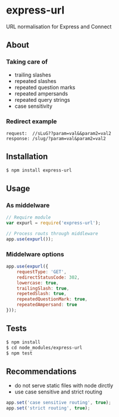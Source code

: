 # express-url
URL normalisation for Express and Connect

## About

### Taking care of
* trailing slashes
* repeated slashes
* repeated question marks
* repeated ampersands
* repeated query strings
* case sensitivity

### Redirect example
```
request:  //sLuG??param=val&&param2=val2
response: /slug/?param=val&param2=val2
```

## Installation
```sh
$ npm install express-url
```

## Usage

### As middelware
```js
// Require module
var expurl = require('express-url');

// Process routs through middleware
app.use(expurl());
```

### Middelware options
```js
app.use(expurl({
    requestType: 'GET',
    redirectStatusCode: 302,
    lowercase: true,
    trailingSlash: true,
    repetedSlash: true,
    repeatedQuestionMark: true,
    repeatedAmpersand: true
}));
```

## Tests

```sh
$ npm install
$ cd node_modules/express-url
$ npm test
```

## Recommendations
* do not serve static files with node dirctly
* use case sensitive and strict routing

```js
app.set('case sensitive routing', true);
app.set('strict routing', true);
```
